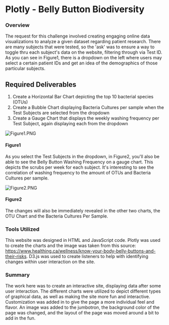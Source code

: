 # Plotly - Belly Button Biodiversity
### Overview 
The request for this challenge involved creating engaging online data visualizations to analyze a given dataset regarding patient research.  There are many subjects that were tested, so the 'ask' was to ensure a way to toggle thru each subject's data on the website, filtering through via Test ID.  As you can see in Figure1, there is a dropdown on the left where users may select a certain patient IDs and get an idea of the demographics of those particular subjects.

## Required Deliverables
1. Create a Horizontal Bar Chart depicting the top 10 bacterial species (OTUs)
2. Create a Bubble Chart displaying Bacteria Cultures per sample when the Test Subjects are selected from the dropdown
3. Create a Gauge Chart that displays the weekly washing frequency per Test Subject, again displaying each from the dropdown

![Figure1.PNG](/img/Figure1.PNG)
#### Figure1

As you select the Test Subjects in the dropdown, in Figure2, you'll also be able to see the Belly Button Washing Frequency on a gauge chart.  This depicts the scrubs per week for each subject.  It's interesting to see the correlation of washing frequency to the amount of OTUs and Bacteria Cultures per sample.

![Figure2.PNG](/img/Figure2.PNG)
#### Figure2

The changes will also be immediately revealed in the other two charts, the OTU Chart and the Bacteria Cultures Per Sample.

### Tools Utilized
This website was designed in HTML and JavaScript code.  Plotly was used to create the charts and the image was taken from this source: https://www.healthing.ca/wellness/know-your-body-belly-buttons-and-their-risks.  D3.js was used to create listeners to help with identifying changes within user interaction on the site.

### Summary
The work here was to create an interactive site, displaying data after some user interaction.  The different charts were utilized to depict different types of graphical data, as well as making the site more fun and interactive.  Customization was added in to give the page a more individual feel and flavor.  An image was added to the jumbotron, the background color of the page was changed, and the layout of the page was moved around a bit to add in the fun. 